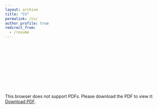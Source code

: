 ```yaml
---
layout: archive
title: "CV"
permalink: /cv/
author_profile: true
redirect_from:
  - /resume
---
```


<object data="https://lijingwang.github.io/files/Lijing_CV_May2022.pdf" type="application/pdf" width="750px" height="750px">
    <embed src="https://lijingwang.github.io/files/Lijing_CV_May2022.pdf" type="application/pdf">
        <p>This browser does not support PDFs. Please download the PDF to view it: <a href="https://lijingwang.github.io/files/Lijing_CV_Apr2022.pdf">Download PDF</a>.</p>
    </embed>
</object>
